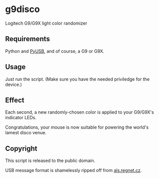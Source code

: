 g9disco
=======

Logitech G9/G9X light color randomizer

Requirements
------------

Python and [PyUSB](https://github.com/walac/pyusb), and of course, a G9 or G9X.

Usage
-----

Just run the script. (Make sure you have the needed priviledge for the device.)

Effect
------

Each second, a new randomly-chosen color is applied to your G9/G9X's indicator 
LEDs.

Congratulations, your mouse is now suitable for powering the world's lamest
 disco venue.

Copyright
---------

This script is released to the public domain.

USB message format is shamelessly ripped off from 
[als.regnet.cz](http://als.regnet.cz/logitech-g9-linux-led-color.html).